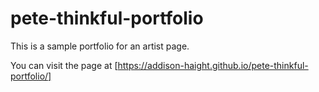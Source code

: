 # pete-thinkful-portfolio
This is a sample portfolio for an artist page.

You can visit the page at [https://addison-haight.github.io/pete-thinkful-portfolio/]
